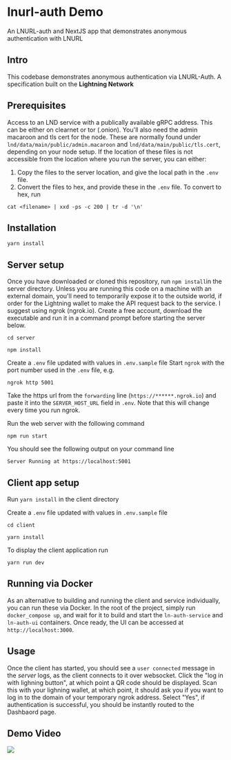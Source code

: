 # lnurl-auth Demo

An LNURL-auth and NextJS app that demonstrates anonymous authentication with LNURL

## Intro

This codebase demonstrates anonymous authentication via LNURL-Auth. A specification built on the **Lightning Network**

## Prerequisites

Access to an LND service with a publically available gRPC address. This can be either on clearnet or tor (.onion). You'll also need the admin macaroon and tls cert for the node. These are normally found under `lnd/data/main/public/admin.macaroon` and `lnd/data/main/public/tls.cert`, depending on your node setup. If the location of these files is not accessible from the location where you run the server, you can either:

1. Copy the files to the server location, and give the local path in the `.env` file.
2. Convert the files to hex, and provide these in the `.env` file. To convert to hex, run

```
cat <filename> | xxd -ps -c 200 | tr -d '\n'
```

## Installation

```
yarn install
```

## Server setup

Once you have downloaded or cloned this repository, run `npm install`in the server directory.
Unless you are running this code on a machine with an external domain, you'll need to temporarily expose it to the outside world, if order for
the Lightning wallet to make the API request back to the service. I suggest using ngrok (ngrok.io). Create a free account, download the executable and run it in a command prompt before starting the server below.

```
cd server

npm install
```

Create a `.env` file updated with values in `.env.sample` file
Start `ngrok` with the port number used in the `.env` file, e.g.

```
ngrok http 5001
```

Take the https url from the `forwarding` line (`https://******.ngrok.io`) and paste it into the `SERVER_HOST_URL` field in `.env`. Note that this will change every time you run ngrok.

Run the web server with the following command

```
npm run start
```

You should see the following output on your command line

```
Server Running at https://localhost:5001
```

## Client app setup

Run `yarn install` in the client directory

Create a `.env` file updated with values in `.env.sample` file

```
cd client

yarn install
```

To display the client application run

```
yarn run dev
```

## Running via Docker

As an alternative to building and running the client and service individually, you can run these via Docker. In the root of the project, simply run `docker_compose up`, and wait for it to build and start the `ln-auth-service` and `ln-auth-ui` containers. Once ready, the UI can be accessed at `http://localhost:3000`.

## Usage

Once the client has started, you should see a `user connected` message in the _server_ logs, as the client connects to it over websocket. Click the "log in with lighning button", at which point a QR code should be displayed. Scan this with your lighning wallet, at which point, it should ask you if you want to log in to the domain of your temporary ngrok address. Select "Yes", if authentication is successful, you should be instantly routed to the Dashbaord page.

## Demo Video

<a href="https://odysee.com/@davidcarrington:3/lnurl-auth-demo2:3" target="_blank"><img src="https://user-images.githubusercontent.com/32391650/216687887-60299449-2f12-4aaf-9811-44950a3e1805.png"></a>
